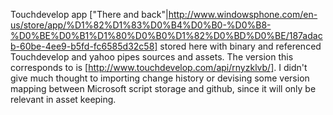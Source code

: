 Touchdevelop app ["There and back"|http://www.windowsphone.com/en-us/store/app/%D1%82%D1%83%D0%B4%D0%B0-%D0%B8-%D0%BE%D0%B1%D1%80%D0%B0%D1%82%D0%BD%D0%BE/187adacb-60be-4ee9-b5fd-fc6585d32c58] stored here with binary and referenced Touchdevelop and yahoo pipes sources and assets.
The version this corresponds to is [http://www.touchdevelop.com/api/rnyzklvb/]. I didn't give much thought to importing change history or devising some version mapping between Microsoft script storage and github, since it will only be relevant in asset keeping.